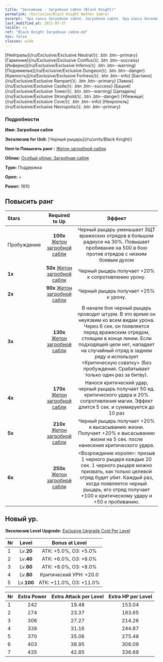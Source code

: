 ```yaml
---
title: "Эксклюзив - Загробная сабля (Black Knight)"
permalink: /Exclusive/Black Knight Nether Sabre/
excerpt: "Эра хаоса Загробная сабля. Загробная сабля. Эра хаоса Эксклюзив Загробная сабля. Черный рыцарь Эксклюзив."
last_modified_at: 2021-07-27
locale: ru
ref: "Black Knight Загробная сабля.md"
toc: false
classes: wide
---
```

 [Нейтралы](/ru/Exclusive/Exclusive Neutral/){: .btn .btn--primary} [Гармония](/ru/Exclusive/Exclusive Conflux/){: .btn .btn--success} [Инферно](/ru/Exclusive/Exclusive Inferno/){: .btn .btn--warning} [Подземелье](/ru/Exclusive/Exclusive Dungeon/){: .btn .btn--danger} [Крепость](/ru/Exclusive/Exclusive Fortress/){: .btn .btn--info} [Бастион](/ru/Exclusive/Exclusive Rampart/){: .btn .btn--primary} [Замок](/ru/Exclusive/Exclusive Castle/){: .btn .btn--success} [Башня](/ru/Exclusive/Exclusive Tower/){: .btn .btn--warning} [Цитадель](/ru/Exclusive/Exclusive Stronghold/){: .btn .btn--danger} [Убежище](/ru/Exclusive/Exclusive Cove/){: .btn .btn--info} [Некрополь](/ru/Exclusive/Exclusive Necropolis/){: .btn .btn--primary} 

### Подробности
 **Имя: Загробная сабля** 

 **Эксклюзив for Unit:** [Черный рыцарь](/ru/units/Black Knight/) 

 **Item to Повысить ранг :** [Жетон загробной сабли](/ItemsRU/con_979/)

 **Облик:** [Особый облик: Загробная сабля](/ItemsRU/con_647/)

 **Type:** Поддержка

 **Open:** +

 **Power:** 1610

## Повысить ранг 

  |     Stars    |  Required to Up | Эффект |
  |:-------------|:---------------:|:---------------:|
  |  Пробуждение  | **100x** [Жетон загробной сабли](/ItemsRU/con_979/) | Черный рыцарь уменьшает ЗЩТ вражеских отрядов в большом радиусе на 30%. Повышает пробивание на 500 в бою против отрядов с низким боевым духом |
  | **1x** <i class="fas fa-star"/> | **50x** [Жетон загробной сабли](/ItemsRU/con_979/) | Черный рыцарь получает +20% к сопротивлению урону. |
  | **2x** <i class="fas fa-star"/> | **90x** [Жетон загробной сабли](/ItemsRU/con_979/) | Черный рыцарь получает +25% к урону. |
  | **3x** <i class="fas fa-star"/> | **130x** [Жетон загробной сабли](/ItemsRU/con_979/) | В начале боя черный рыцарь проводит штурм. В это время он неуязвим ко всем видам урона. Через 6 сек. он появляется перед вражеским отрядом, стоящим в конце линии. Если подходящей цели нет, нападает на случайный отряд в заднем ряду и использует <Критическую схватку> (Без пробуждения. Срабатывает только один раз за битву). |
  | **4x** <i class="fas fa-star"/> | **170x** [Жетон загробной сабли](/ItemsRU/con_979/) | Нанося критический удар, черный рыцарь получает 50 ед. критического удара и 20% сопротивления магии. Эффект длится 5 сек. и суммируется до 10 раз |
  | **5x** <i class="fas fa-star"/> | **210x** [Жетон загробной сабли](/ItemsRU/con_979/) | Черный рыцарь получает +20% к высасыванию жизни. Получает +20% к высасыванию жизни на 5 сек. после нанесения критического удара. |
  | **6x** <i class="fas fa-star"/> | **250x** [Жетон загробной сабли](/ItemsRU/con_979/) | <Возрождение короля>: призыв 1 черного рыцаря каждые 20 сек. 1 черного рыцаря можно призвать, как только целевой отряд будет убит. Каждый раз, когда появляется черный рыцарь, его отряд получает +100 к критическому удару и +50 к пробиванию. |


## Новый ур.
 **Эксклюзив Level Upgrade:** [Exclusive Upgrade Cost Per Level](/Exclusive/ExclusiveUpgradeCostPerLevel/)

  |  Nr  |   Level  | Bonus at Level |
  |:-----|:--------:|:--------------:|
  | 1 | Lv.**20** | АТК: +5.0%, ОЗ: +5.0% |
  | 2 | Lv.**40** | АТК: +6.0%, ОЗ: +6.0% |
  | 3 | Lv.**60** | АТК: +8.0%, ОЗ: +8.0% |
  | 4 | Lv.**80** | Критический УРН: +20.0 |
  | 5 | Lv.**100** | АТК: +11.0%, ОЗ: +11.0% |


  |  Nr  |  Extra Power | Extra Attack per Level | Extra HP per Level |
  |:-----|:--------:|:--------:|:--------:|
  | 1 | 242 | 19.48 | 153.04 |
  | 2 | 274 | 23.37 | 183.65 |
  | 3 | 306 | 27.27 | 214.26 |
  | 4 | 338 | 31.16 | 244.87 |
  | 5 | 370 | 35.06 | 275.48 |
  | 6 | 403 | 38.95 | 306.09 |
  | 7 | 435 | 42.85 | 336.69 |


